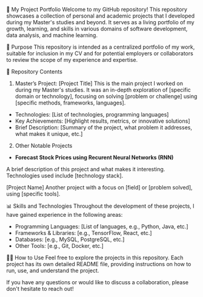 🚀 My Project Portfolio
Welcome to my GitHub repository! This repository showcases a collection of personal and academic projects that I developed during my Master's studies and beyond. It serves as a living portfolio of my growth, learning, and skills in various domains of software development, data analysis, and machine learning.

🎯 Purpose
This repository is intended as a centralized portfolio of my work, suitable for inclusion in my CV and for potential employers or collaborators to review the scope of my experience and expertise.

📁 Repository Contents
1. Master’s Project: [Project Title]
This is the main project I worked on during my Master's studies. It was an in-depth exploration of [specific domain or technology], focusing on solving [problem or challenge] using [specific methods, frameworks, languages].

* Technologies: [List of technologies, programming languages]
* Key Achievements: [Highlight results, metrics, or innovative solutions]
* Brief Description: [Summary of the project, what problem it addresses, what makes it unique, etc.]

2. Other Notable Projects
   
* __Forecast Stock Prices using Recurent Neural Networks (RNN)__
  
A brief description of this project and what makes it interesting. Technologies used include [technology stack].

[Project Name]
Another project with a focus on [field] or [problem solved], using [specific tools].

📊 Skills and Technologies
Throughout the development of these projects, I have gained experience in the following areas:

* Programming Languages: [List of languages, e.g., Python, Java, etc.]
* Frameworks & Libraries: [e.g., TensorFlow, React, etc.]
* Databases: [e.g., MySQL, PostgreSQL, etc.]
* Other Tools: [e.g., Git, Docker, etc.]
  
🧑‍💻 How to Use
Feel free to explore the projects in this repository. Each project has its own detailed README file, providing instructions on how to run, use, and understand the project.

If you have any questions or would like to discuss a collaboration, please don't hesitate to reach out!
